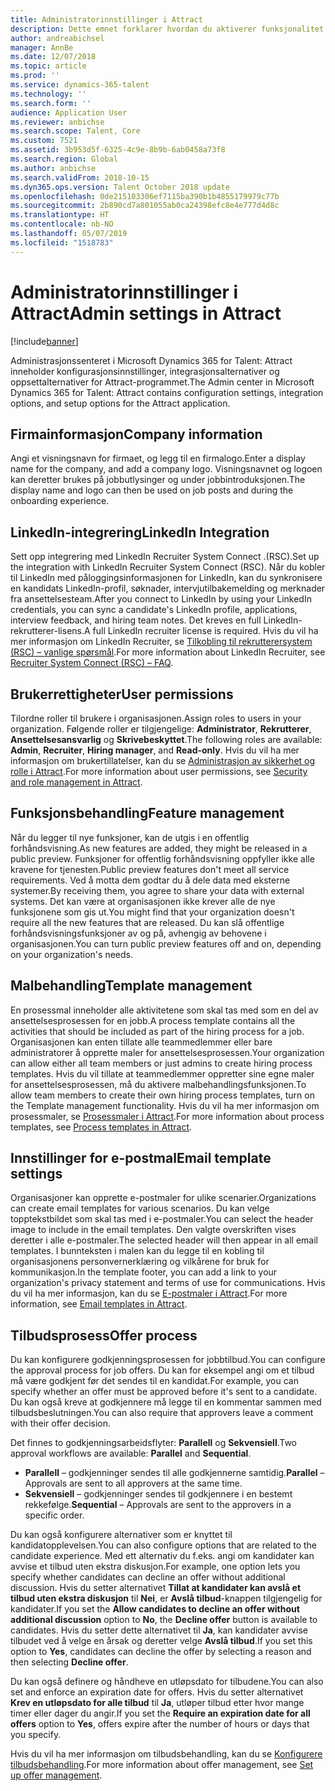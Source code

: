```yaml
---
title: Administratorinnstillinger i Attract
description: Dette emnet forklarer hvordan du aktiverer funksjonalitet for organisasjoner og brukere i Attract.
author: andreabichsel
manager: AnnBe
ms.date: 12/07/2018
ms.topic: article
ms.prod: ''
ms.service: dynamics-365-talent
ms.technology: ''
ms.search.form: ''
audience: Application User
ms.reviewer: anbichse
ms.search.scope: Talent, Core
ms.custom: 7521
ms.assetid: 3b953d5f-6325-4c9e-8b9b-6ab0458a73f8
ms.search.region: Global
ms.author: anbichse
ms.search.validFrom: 2018-10-15
ms.dyn365.ops.version: Talent October 2018 update
ms.openlocfilehash: 0de215103306ef7115ba390b1b4855179979c77b
ms.sourcegitcommit: 2b890cd7a801055ab0ca24398efc8e4e777d4d8c
ms.translationtype: HT
ms.contentlocale: nb-NO
ms.lasthandoff: 05/07/2019
ms.locfileid: "1518783"
---
```

# <a name="admin-settings-in-attract"></a><span data-ttu-id="a9d62-103">Administratorinnstillinger i Attract</span><span class="sxs-lookup"><span data-stu-id="a9d62-103">Admin settings in Attract</span></span>
[!include[banner](../includes/banner.md)]

<span data-ttu-id="a9d62-104">Administrasjonssenteret i Microsoft Dynamics 365 for Talent: Attract inneholder konfigurasjonsinnstillinger, integrasjonsalternativer og oppsettalternativer for Attract-programmet.</span><span class="sxs-lookup"><span data-stu-id="a9d62-104">The Admin center in Microsoft Dynamics 365 for Talent: Attract contains configuration settings, integration options, and setup options for the Attract application.</span></span>

## <a name="company-information"></a><span data-ttu-id="a9d62-105">Firmainformasjon</span><span class="sxs-lookup"><span data-stu-id="a9d62-105">Company information</span></span>

<span data-ttu-id="a9d62-106">Angi et visningsnavn for firmaet, og legg til en firmalogo.</span><span class="sxs-lookup"><span data-stu-id="a9d62-106">Enter a display name for the company, and add a company logo.</span></span> <span data-ttu-id="a9d62-107">Visningsnavnet og logoen kan deretter brukes på jobbutlysinger og under jobbintroduksjonen.</span><span class="sxs-lookup"><span data-stu-id="a9d62-107">The display name and logo can then be used on job posts and during the onboarding experience.</span></span>

## <a name="linkedin-integration"></a><span data-ttu-id="a9d62-108">LinkedIn-integrering</span><span class="sxs-lookup"><span data-stu-id="a9d62-108">LinkedIn Integration</span></span>

<span data-ttu-id="a9d62-109">Sett opp integrering med LinkedIn Recruiter System Connect .(RSC).</span><span class="sxs-lookup"><span data-stu-id="a9d62-109">Set up the integration with LinkedIn Recruiter System Connect (RSC).</span></span> <span data-ttu-id="a9d62-110">Når du kobler til LinkedIn med påloggingsinformasjonen for LinkedIn, kan du synkronisere en kandidats LinkedIn-profil, søknader, intervjutilbakemelding og merknader fra ansettelsesteam.</span><span class="sxs-lookup"><span data-stu-id="a9d62-110">After you connect to LinkedIn by using your LinkedIn credentials, you can sync a candidate's LinkedIn profile, applications, interview feedback, and hiring team notes.</span></span> <span data-ttu-id="a9d62-111">Det kreves en full LinkedIn-rekrutterer-lisens.</span><span class="sxs-lookup"><span data-stu-id="a9d62-111">A full LinkedIn recruiter license is required.</span></span> <span data-ttu-id="a9d62-112">Hvis du vil ha mer informasjon om LinkedIn Recruiter, se [Tilkobling til rekrutterersystem (RSC) – vanlige spørsmål](https://www.linkedin.com/help/recruiter/answer/90483).</span><span class="sxs-lookup"><span data-stu-id="a9d62-112">For more information about LinkedIn Recruiter, see [Recruiter System Connect (RSC) – FAQ](https://www.linkedin.com/help/recruiter/answer/90483).</span></span>

## <a name="user-permissions"></a><span data-ttu-id="a9d62-113">Brukerrettigheter</span><span class="sxs-lookup"><span data-stu-id="a9d62-113">User permissions</span></span>

<span data-ttu-id="a9d62-114">Tilordne roller til brukere i organisasjonen.</span><span class="sxs-lookup"><span data-stu-id="a9d62-114">Assign roles to users in your organization.</span></span> <span data-ttu-id="a9d62-115">Følgende roller er tilgjengelige: **Administrator**, **Rekrutterer**, **Ansettelsesansvarlig** og **Skrivebeskyttet**.</span><span class="sxs-lookup"><span data-stu-id="a9d62-115">The following roles are available: **Admin**, **Recruiter**, **Hiring manager**, and **Read-only**.</span></span> <span data-ttu-id="a9d62-116">Hvis du vil ha mer informasjon om brukertillatelser, kan du se [Administrasjon av sikkerhet og rolle i Attract](./security-attract.md).</span><span class="sxs-lookup"><span data-stu-id="a9d62-116">For more information about user permissions, see [Security and role management in Attract](./security-attract.md).</span></span>

## <a name="feature-management"></a><span data-ttu-id="a9d62-117">Funksjonsbehandling</span><span class="sxs-lookup"><span data-stu-id="a9d62-117">Feature management</span></span>

<span data-ttu-id="a9d62-118">Når du legger til nye funksjoner, kan de utgis i en offentlig forhåndsvisning.</span><span class="sxs-lookup"><span data-stu-id="a9d62-118">As new features are added, they might be released in a public preview.</span></span> <span data-ttu-id="a9d62-119">Funksjoner for offentlig forhåndsvisning oppfyller ikke alle kravene for tjenesten.</span><span class="sxs-lookup"><span data-stu-id="a9d62-119">Public preview features don't meet all service requirements.</span></span> <span data-ttu-id="a9d62-120">Ved å motta dem godtar du å dele data med eksterne systemer.</span><span class="sxs-lookup"><span data-stu-id="a9d62-120">By receiving them, you agree to share your data with external systems.</span></span> <span data-ttu-id="a9d62-121">Det kan være at organisasjonen ikke krever alle de nye funksjonene som gis ut.</span><span class="sxs-lookup"><span data-stu-id="a9d62-121">You might find that your organization doesn't require all the new features that are released.</span></span> <span data-ttu-id="a9d62-122">Du kan slå offentlige forhåndsvisningsfunksjoner av og på, avhengig av behovene i organisasjonen.</span><span class="sxs-lookup"><span data-stu-id="a9d62-122">You can turn public preview features off and on, depending on your organization's needs.</span></span>

## <a name="template-management"></a><span data-ttu-id="a9d62-123">Malbehandling</span><span class="sxs-lookup"><span data-stu-id="a9d62-123">Template management</span></span>

<span data-ttu-id="a9d62-124">En prosessmal inneholder alle aktivitetene som skal tas med som en del av ansettelsesprosessen for en jobb.</span><span class="sxs-lookup"><span data-stu-id="a9d62-124">A process template contains all the activities that should be included as part of the hiring process for a job.</span></span> <span data-ttu-id="a9d62-125">Organisasjonen kan enten tillate alle teammedlemmer eller bare administratorer å opprette maler for ansettelsesprosessen.</span><span class="sxs-lookup"><span data-stu-id="a9d62-125">Your organization can allow either all team members or just admins to create hiring process templates.</span></span> <span data-ttu-id="a9d62-126">Hvis du vil tillate at teammedlemmer oppretter sine egne maler for ansettelsesprosessen, må du aktivere malbehandlingsfunksjonen.</span><span class="sxs-lookup"><span data-stu-id="a9d62-126">To allow team members to create their own hiring process templates, turn on the Template management functionality.</span></span> <span data-ttu-id="a9d62-127">Hvis du vil ha mer informasjon om prosessmaler, se [Prosessmaler i Attract](./process-templates-attract.md).</span><span class="sxs-lookup"><span data-stu-id="a9d62-127">For more information about process templates, see [Process templates in Attract](./process-templates-attract.md).</span></span>

## <a name="email-template-settings"></a><span data-ttu-id="a9d62-128">Innstillinger for e-postmal</span><span class="sxs-lookup"><span data-stu-id="a9d62-128">Email template settings</span></span>

<span data-ttu-id="a9d62-129">Organisasjoner kan opprette e-postmaler for ulike scenarier.</span><span class="sxs-lookup"><span data-stu-id="a9d62-129">Organizations can create email templates for various scenarios.</span></span> <span data-ttu-id="a9d62-130">Du kan velge topptekstbildet som skal tas med i e-postmaler.</span><span class="sxs-lookup"><span data-stu-id="a9d62-130">You can select the header image to include in the email templates.</span></span> <span data-ttu-id="a9d62-131">Den valgte overskriften vises deretter i alle e-postmaler.</span><span class="sxs-lookup"><span data-stu-id="a9d62-131">The selected header will then appear in all email templates.</span></span> <span data-ttu-id="a9d62-132">I bunnteksten i malen kan du legge til en kobling til organisasjonens personvernerklæring og vilkårene for bruk for kommunikasjon.</span><span class="sxs-lookup"><span data-stu-id="a9d62-132">In the template footer, you can add a link to your organization's privacy statement and terms of use for communications.</span></span> <span data-ttu-id="a9d62-133">Hvis du vil ha mer informasjon, kan du se [E-postmaler i Attract](./email-templates.md).</span><span class="sxs-lookup"><span data-stu-id="a9d62-133">For more information, see [Email templates in Attract](./email-templates.md).</span></span>

## <a name="offer-process"></a><span data-ttu-id="a9d62-134">Tilbudsprosess</span><span class="sxs-lookup"><span data-stu-id="a9d62-134">Offer process</span></span>

<span data-ttu-id="a9d62-135">Du kan konfigurere godkjenningsprosessen for jobbtilbud.</span><span class="sxs-lookup"><span data-stu-id="a9d62-135">You can configure the approval process for job offers.</span></span> <span data-ttu-id="a9d62-136">Du kan for eksempel angi om et tilbud må være godkjent før det sendes til en kandidat.</span><span class="sxs-lookup"><span data-stu-id="a9d62-136">For example, you can specify whether an offer must be approved before it's sent to a candidate.</span></span> <span data-ttu-id="a9d62-137">Du kan også kreve at godkjennere må legge til en kommentar sammen med tilbudsbeslutningen.</span><span class="sxs-lookup"><span data-stu-id="a9d62-137">You can also require that approvers leave a comment with their offer decision.</span></span>

<span data-ttu-id="a9d62-138">Det finnes to godkjenningsarbeidsflyter: **Parallell** og **Sekvensiell**.</span><span class="sxs-lookup"><span data-stu-id="a9d62-138">Two approval workflows are available: **Parallel** and **Sequential**.</span></span>

- <span data-ttu-id="a9d62-139">**Parallell** – godkjenninger sendes til alle godkjennerne samtidig.</span><span class="sxs-lookup"><span data-stu-id="a9d62-139">**Parallel** – Approvals are sent to all approvers at the same time.</span></span>
- <span data-ttu-id="a9d62-140">**Sekvensiell** – godkjenninger sendes til godkjennere i en bestemt rekkefølge.</span><span class="sxs-lookup"><span data-stu-id="a9d62-140">**Sequential** – Approvals are sent to the approvers in a specific order.</span></span>

<span data-ttu-id="a9d62-141">Du kan også konfigurere alternativer som er knyttet til kandidatopplevelsen.</span><span class="sxs-lookup"><span data-stu-id="a9d62-141">You can also configure options that are related to the candidate experience.</span></span> <span data-ttu-id="a9d62-142">Med ett alternativ du f.eks. angi om kandidater kan avvise et tilbud uten ekstra diskusjon.</span><span class="sxs-lookup"><span data-stu-id="a9d62-142">For example, one option lets you specify whether candidates can decline an offer without additional discussion.</span></span> <span data-ttu-id="a9d62-143">Hvis du setter alternativet **Tillat at kandidater kan avslå et tilbud uten ekstra diskusjon** til **Nei**, er **Avslå tilbud**-knappen tilgjengelig for kandidater.</span><span class="sxs-lookup"><span data-stu-id="a9d62-143">If you set the **Allow candidates to decline an offer without additional discussion** option to **No**, the **Decline offer** button is available to candidates.</span></span> <span data-ttu-id="a9d62-144">Hvis du setter dette alternativet til **Ja**, kan kandidater avvise tilbudet ved å velge en årsak og deretter velge **Avslå tilbud**.</span><span class="sxs-lookup"><span data-stu-id="a9d62-144">If you set this option to **Yes**, candidates can decline the offer by selecting a reason and then selecting **Decline offer**.</span></span>

<span data-ttu-id="a9d62-145">Du kan også definere og håndheve en utløpsdato for tilbudene.</span><span class="sxs-lookup"><span data-stu-id="a9d62-145">You can also set and enforce an expiration date for offers.</span></span> <span data-ttu-id="a9d62-146">Hvis du setter alternativet **Krev en utløpsdato for alle tilbud** til **Ja**, utløper tilbud etter hvor mange timer eller dager du angir.</span><span class="sxs-lookup"><span data-stu-id="a9d62-146">If you set the **Require an expiration date for all offers** option to **Yes**, offers expire after the number of hours or days that you specify.</span></span>

<span data-ttu-id="a9d62-147">Hvis du vil ha mer informasjon om tilbudsbehandling, kan du se [Konfigurere tilbudsbehandling](./offer-setup.md).</span><span class="sxs-lookup"><span data-stu-id="a9d62-147">For more information about offer management, see [Set up offer management](./offer-setup.md).</span></span>
